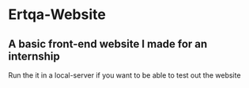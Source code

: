 # Ertqa-Website

## A basic front-end website I made for an internship

Run the it in a local-server if you want to be able to test out the website
